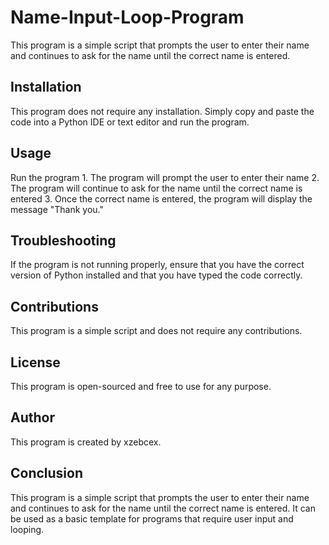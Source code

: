 # Name-Input-Loop-Program


This program is a simple script that prompts the user to enter their name and continues to ask for the name until the correct name is entered.

<h2> Installation </h2>
This program does not require any installation. Simply copy and paste the code into a Python IDE or text editor and run the program.

<h2>Usage</h2>
Run the program
1.	The program will prompt the user to enter their name
2.	The program will continue to ask for the name until the correct name is entered
3.	Once the correct name is entered, the program will display the message "Thank you."

<h2>Troubleshooting</h2>
If the program is not running properly, ensure that you have the correct version of Python installed and that you have typed the code correctly.

<h2>Contributions</h2>
This program is a simple script and does not require any contributions.

<h2>License</h2>
This program is open-sourced and free to use for any purpose.

<h2>Author</h2>
This program is created by xzebcex.

<h2>Conclusion</h2>
This program is a simple script that prompts the user to enter their name and continues to ask for the name until the correct name is entered. It can be used as a basic template for programs that require user input and looping.
